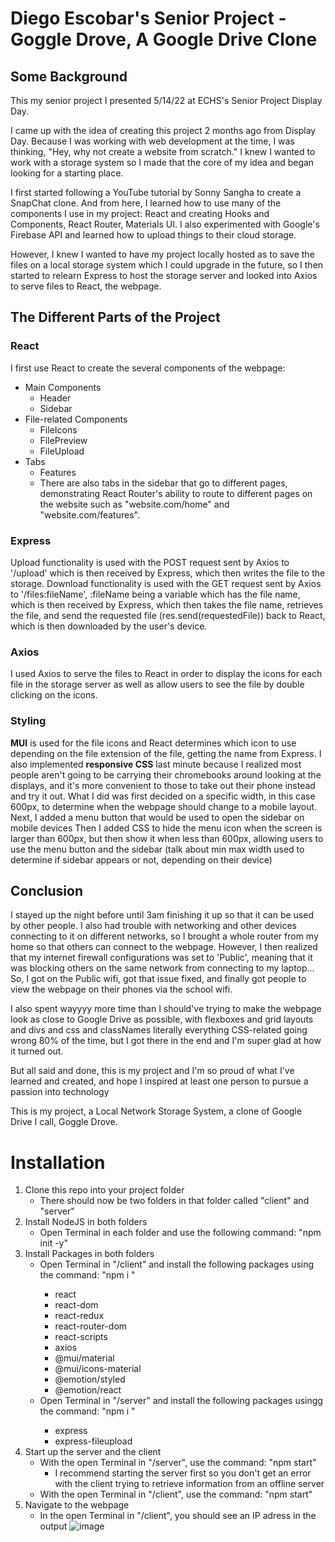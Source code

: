 # Diego Escobar's Senior Project - Goggle Drove, A Google Drive Clone

## Some Background

This my senior project I presented 5/14/22 at ECHS's Senior Project Display Day.

I came up with the idea of creating this project 2 months ago from Display Day. Because I was working with web development at the time, I was thinking, "Hey, why not create a website from scratch."
I knew I wanted to work with a storage system so I made that the core of my idea and began looking for a starting place.

I first started following a YouTube tutorial by Sonny Sangha to create a SnapChat clone. And from here, I learned how to use many of the components I use in my project: React and creating Hooks and Components, React Router, Materials UI. I also experimented with Google's Firebase API and learned how to upload things to their cloud storage.

However, I knew I wanted to have my project locally hosted as to save the files on a local storage system which I could upgrade in the future, so I then started to relearn Express to host the storage server and looked into Axios to serve files to React, the webpage.

## The Different Parts of the Project

### React

I first use React to create the several components of the webpage:
- Main Components
  - Header
  - Sidebar
- File-related Components
  - FileIcons
  - FilePreview
  - FileUpload
- Tabs
  - Features
  * There are also tabs in the sidebar that go to different pages, demonstrating React Router's ability to route to different pages on the website such as "website.com/home" and "website.com/features".

### Express

Upload functionality is used with the POST request sent by Axios to '/upload' which is then received by Express, which then writes the file to the storage.
Download functionality is used with the GET request sent by Axios to '/files:fileName', :fileName being a variable which has the file name, which is then received by Express, which then takes the file name, retrieves the file, and send the requested file (res.send(requestedFile)) back to React, which is then downloaded by the user's device.

### Axios

I used Axios to serve the files to React in order to display the icons for each file in the storage server as well as allow users to see the file by double clicking on the icons.

### Styling

**MUI** is used for the file icons and React determines which icon to use depending on the file extension of the file, getting the name from Express.
I also implemented **responsive CSS** last minute because I realized most people aren't going to be carrying their chromebooks around looking at the displays, and it's more convenient to those to take out their phone instead and try it out.
What I did was first decided on a specific width, in this case 600px, to determine when the webpage should change to a mobile layout.
Next, I added a menu button that would be used to open the sidebar on mobile devices
Then I added CSS to hide the menu icon when the screen is larger than 600px, but then show it when less than 600px, allowing users to use the menu button and the sidebar
(talk about min max width used to determine if sidebar appears or not, depending on their device)

## Conclusion

I stayed up the night before until 3am finishing it up so that it can be used by other people.
I also had trouble with networking and other devices connecting to it on different networks, so I brought a whole router from my home so that others can connect to the webpage.
However, I then realized that my internet firewall configurations was set to 'Public', meaning that it was blocking others on the same network from connecting to my laptop... So, I got on the Public wifi, got that issue fixed, and finally got people to view the webpage on their phones via the school wifi.

I also spent wayyyy more time than I should've trying to make the webpage look as close to Google Drive as possible, with flexboxes and grid layouts and divs and css and classNames literally everything CSS-related going wrong 80% of the time, but I got there in the end and I'm super glad at how it turned out.

But all said and done, this is my project and I'm so proud of what I've learned and created, and hope I inspired at least one person to pursue a passion into technology

This is my project, a Local Network Storage System, a clone of Google Drive I call, Goggle Drove.

# Installation

1. Clone this repo into your project folder
   - There should now be two folders in that folder called "client" and "server"
2. Install NodeJS in both folders
   - Open Terminal in each folder and use the following command: "npm init -y"
3. Install Packages in both folders
   - Open Terminal in "/client" and install the following packages using the command: "npm i <package name>"
     - react
     - react-dom
     - react-redux
     - react-router-dom
     - react-scripts
     - axios
     - @mui/material
     - @mui/icons-material
     - @emotion/styled
     - @emotion/react
   - Open Terminal in "/server" and install the following packages usingg the command: "npm i <package name>"
     - express
     - express-fileupload
4. Start up the server and the client
   - With the open Terminal in "/server", use the command: "npm start"
     - I recommend starting the server first so you don't get an error with the client trying to retrieve information from an offline server
   - With the open Terminal in "/client", use the command: "npm start"
5. Navigate to the webpage
   -  In the open Terminal in "/client", you should see an IP adress in the output
   ![image](https://user-images.githubusercontent.com/97565066/168457781-196f272d-c839-4578-82b7-63f5d0ab0bda.png)

